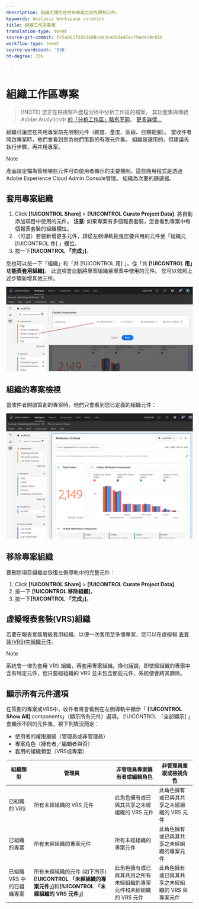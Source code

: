 ```yaml
---
description: 組織可讓您在共用專案之前先限制元件。
keywords: Analysis Workspace curation
title: 組織工作區專案
translation-type: tm+mt
source-git-commit: fc5a462f3d216d8cae3ce060a45ec79a44c4c918
workflow-type: tm+mt
source-wordcount: '526'
ht-degree: 35%

---
```



# 組織工作區專案

>[!NOTE] 您正在檢視客戶歷程分析中分析工作區的檔案。 其功能集與傳統Adobe Analytics中 [的「分析工作區」略有不同](https://docs.adobe.com/content/help/zh-Hant/analytics/analyze/analysis-workspace/home.html)。 [更多詳情...](/help/getting-started/cja-aa.md)

組織可讓您在共用專案前先限制元件（維度、量度、區段、日期範圍）。 當收件者開啟專案時，他們會看到您為他們策劃的有限元件集。 組織是選用的，但建議先執行步驟，再共用專案。

>[!NOTE]
> 產品設定檔為管理哪些元件可向使用者顯示的主要機制。這些應用程式是透過Adobe Experience Cloud Admin Console管理。 組織為次要的篩選器。

## 套用專案組織

1. Click **[!UICONTROL Share]** > **[!UICONTROL Curate Project Data]**.
將自動添加項目中使用的元件。
   **注意**: 如果專案有多個報表套裝，您會看到專案中每個報表套裝的組織欄位。
1. （可選）若要新增更多元件，請從左側導軌拖曳您要共用的元件至「組織元 [!UICONTROL 件] 」欄位。
1. 按一下&#x200B;**[!UICONTROL 「完成」]**。

您也可以按一下「組織」和「共 [!UICONTROL 用] 」，從「共 **[!UICONTROL 用」功能表套用組織]**。 此選項會自動將專案組織至專案中使用的元件。 您可以依照上述步驟新增其他元件。

![](assets/curation-field.png)

## 組織的專案檢視

當收件者開啟策劃的專案時，他們只會看到您已定義的組織元件：

![](assets/curate-project.png)

## 移除專案組織

要刪除項目組織並恢復左側導軌中的完整元件：
1. Click **[!UICONTROL Share]** > **[!UICONTROL Curate Project Data]**.
1. 按一下 **[!UICONTROL 移除組織]**。
1. 按一下&#x200B;**[!UICONTROL 「完成」]**。

## 虛擬報表套裝(VRS)組織

若要在報表套裝層級套用組織，以便一次套用至多個專案，您可以在虛擬報 [表套裝(VRS)中組織元件](https://docs.adobe.com/content/help/zh-Hant/analytics/components/virtual-report-suites/vrs-components.html)。

>[!NOTE]
> 系統會一律先套用 VRS 組織，再套用專案組織。換句話說，即使經組織的專案中含有特定元件，但只要經組織的 VRS 並未包含那些元件，系統便會將其篩除。

## 顯示所有元件選項

在策劃的專案或VRS中，收件者將會看到在左側導軌中顯示「 **[!UICONTROL Show All]** components」（顯示所有元件）選項。 [!UICONTROL 「全部顯示] 」會顯示不同的元件集，視下列情況而定：

* 使用者的權限層級（管理員或非管理員）
* 專案角色（擁有者／編輯者與否）
* 套用的組織類型（VRS或專案）

| 組織類型 | 管理員 | 非管理員專案擁有者或編輯角色 | 非管理員重複或檢視角色 |
|---|---|---|---|
| 已組織的 VRS | 所有未經組織的 VRS 元件 | 此角色擁有或已與其共享之未經組織的 VRS 元件 | 此角色擁有或已與其共享之未經組織的 VRS 元件 |
| 已組織的專案 | 所有未經組織的專案元件 | 所有未經組織的專案元件 | 此角色擁有或已與其共享之未經組織的專案元件 |
| 已組織 VRS 中的已組織專案 | 所有未經組織的元件 (如下所示)**[!UICONTROL 「未經組織的專案元件」]**&#x200B;和&#x200B;**[!UICONTROL 「未經組織的 VRS 元件」]** | 此角色擁有或已與其共用之所有未經組織的專案元件和未經組織的 VRS 元件 | 此角色擁有或已與其共享之未經組織的 VRS 與專案元件 |
